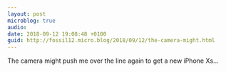 ```yaml
---
layout: post
microblog: true
audio: 
date: 2018-09-12 19:08:48 +0100
guid: http://fossil12.micro.blog/2018/09/12/the-camera-might.html
---
```

The camera might push me over the line again to get a new iPhone Xs...
